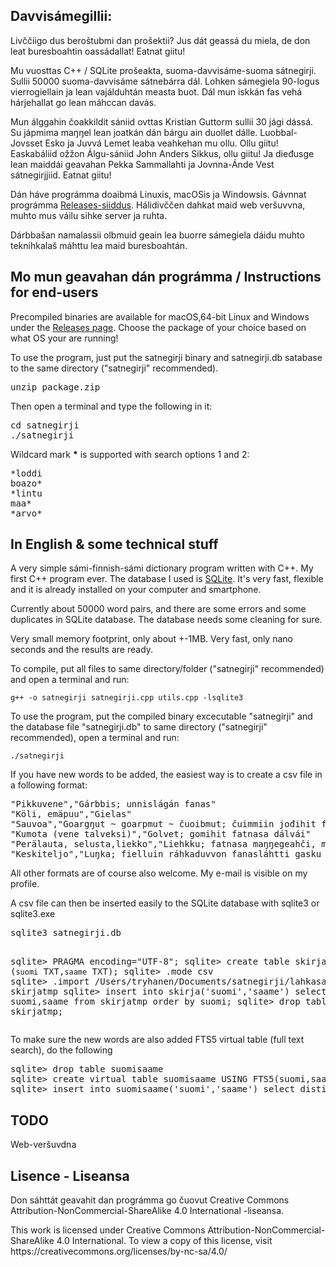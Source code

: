 <h2>Davvisámegillii:</h2>

<p>Livččiigo dus beroštubmi dan prošektii? Jus dát geassá du miela, de don leat buresboahtin oassádallat! Eatnat giitu!</p>

<p>Mu vuosttas C++ / SQLite prošeakta, suoma-davvisáme-suoma sátnegirji. Sullii 50000 suoma-davvisáme sátnebárra dál. Lohken sámegiela 90-logus vierrogiellain ja lean vajálduhtán measta buot. Dál mun iskkán fas vehá hárjehallat go lean máhccan davás.</p>

<p>Mun álggahin čoakkildit sániid ovttas Kristian Guttorm sullii 30 jági dássá. Su jápmima maŋŋel lean  joatkán dán bárgu ain duollet dálle. Luobbal-Jovsset Esko ja Juvvá Lemet leaba veahkehan mu ollu. Ollu giitu! Easkabáliid ožžon Álgu-sániid John Anders Sikkus, ollu giitu! Ja dieđusge lean maiddái geavahan Pekka Sammallahti ja Jovnna-Ánde Vest sátnegirjjiid. Eatnat giitu!</p>

<p>Dán háve prográmma doaibmá Linuxis, macOSis ja Windowsis. Gávnnat prográmma <a href="https://github.com/guovza/satnegirji/releases">Releases-siiddus</a>. Hálidivččen dahkat maid web veršuvvna, muhto mus váilu sihke server ja ruhta.</p>

<p>Dárbbašan namalassii olbmuid geain lea buorre sámegiela dáidu muhto teknihkalaš máhttu lea maid buresboahtán.</p>

<h2>Mo mun geavahan dán prográmma / Instructions for end-users</h2>

<p>Precompiled binaries are available for macOS,64-bit Linux and Windows under the <a href="https://github.com/guovza/satnegirji/releases">Releases page</a>. Choose the package of your choice based on what OS your are running!</p>

<p>To use the program, just put the satnegirji binary and satnegirji.db satabase to the same directory ("satnegirji" recommended).</p>

<p><pre>unzip package.zip</pre></p>

<p>Then open a terminal and type the following in it:</p>

<p>
<pre>
cd satnegirji
./satnegirji
</pre>
</p>

<p>Wildcard mark <b>*</b> is supported with search options 1 and 2:</p>

<p>
<pre>
*loddi
boazo*
*lintu
maa*
*arvo*
</pre>
</p>



<h2>In English & some technical stuff</h2>

<p>A very simple sámi-finnish-sámi dictionary program written with C++. My first C++ program ever. The database I used is <a href="https://www.sqlite.org" target="_blank">SQLite</a>. It's very fast, flexible and it is already installed on your computer and smartphone.</p>

<p>Currently about 50000 word pairs, and there are some errors and some duplicates in SQLite database. The database needs some cleaning for sure.</p>

<p>Very small memory footprint, only about +-1MB. Very fast, only nano seconds and the results are ready.</p>

<p>To compile, put all files to same directory/folder ("satnegirji" recommended) and open a terminal and run:</p

<code>g++ -o satnegirji satnegirji.cpp utils.cpp -lsqlite3</code>

<p>To use the program, put the compiled binary excecutable "satnegirji" and the database file "satnegirji.db" to same directory ("satnegirji" recommended), open a terminal and run:</p>

<code>./satnegirji</code>

<p>If you have new words to be added, the easiest way is to create a csv file in a following format:</p>

<p><pre>"Pikkuvene","Gárbbis; unnislágán fanas"
"Köli, emäpuu","Gielas"
"Sauvoa","Goargŋut ~ goarpmut ~ čuoibmut; čuimmiin jođihit fatnasa vuosterávdnjái"
"Kumota (vene talveksi)","Golvet; gomihit fatnasa dálvái"
"Perälauta, selusta,liekko","Liehkku; fatnasa maŋŋegeahči, masa mohtor ásahuvvo"
"Keskiteljo","Luŋka; fielluin ráhkaduvvon fanasláhtti gasku fatnas"</pre></p>

<p>All other formats are of course also welcome. My e-mail is visible on my profile.</p>

<p>A csv file can then be inserted easily to the SQLite database with sqlite3 or sqlite3.exe</p>

<p>
<pre>
sqlite3 satnegirji.db
  
sqlite> PRAGMA encoding="UTF-8";
sqlite> create table skirjatmp (`suomi` TXT,`saame` TXT); 
sqlite> .mode csv
sqlite> .import /Users/tryhanen/Documents/satnegirji/lahkasanit.csv skirjatmp
sqlite> insert into skirja('suomi','saame') select DISTINCT suomi,saame from skirjatmp order by suomi;
sqlite> drop table skirjatmp;
</pre>
</p>

<p>To make sure the new words are also added FTS5 virtual table (full text search), do the following</p>

<p>
<pre>
sqlite> drop table suomisaame
sqlite> create virtual table suomisaame USING FTS5(suomi,saame); 
sqlite> insert into suomisaame('suomi','saame') select distinct suomi,saame from skirja;
</pre>
</p>

<h2>TODO</h2>

<p>Web-veršuvdna</p>

<h2>Lisence - Liseansa</h2>

<p>Don sáhttát geavahit dan prográmma go čuovut Creative Commons Attribution-NonCommercial-ShareAlike 4.0 International -liseansa.</p>

<p>This work is licensed under Creative Commons Attribution-NonCommercial-ShareAlike 4.0 International. To view a copy of this license, visit https://creativecommons.org/licenses/by-nc-sa/4.0/</p>




